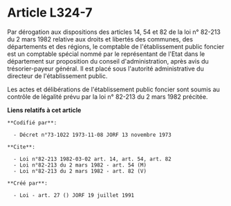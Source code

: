 # Article L324-7

Par dérogation aux dispositions des articles 14, 54 et 82 de la loi n° 82-213 du 2 mars 1982 relative aux droits et libertés
des communes, des départements et des régions, le comptable de l'établissement public foncier est un comptable spécial nommé
par le représentant de l'Etat dans le département sur proposition du conseil d'administration, après avis du trésorier-payeur
général. Il est placé sous l'autorité administrative du directeur de l'établissement public.

Les actes et délibérations de l'établissement public foncier sont soumis au contrôle de légalité prévu par la loi n° 82-213
du 2 mars 1982 précitée.

**Liens relatifs à cet article**

	**Codifié par**:

	  - Décret n°73-1022 1973-11-08 JORF 13 novembre 1973

	**Cite**:

	  - Loi n°82-213 1982-03-02 art. 14, art. 54, art. 82
	  - Loi n°82-213 du 2 mars 1982 - art. 54 (M)
	  - Loi n°82-213 du 2 mars 1982 - art. 82 (V)

	**Créé par**:

	  - Loi - art. 27 () JORF 19 juillet 1991
